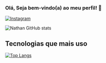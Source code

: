 
### Olá, Seja bem-vindo(a) ao meu perfil! 🙌

[![Instagram](https://img.shields.io/badge/Instagram-E4405F?style=for-the-badge&logo=instagram&logoColor=white)](https://www.instagram.com/nathan.n_sa/)

![Nathan GitHub stats](https://github-readme-stats.vercel.app/api?username=nathannsa&show_icons=true&theme=synthwave)

## Tecnologias que mais uso

[![Top Langs](https://github-readme-stats.vercel.app/api/top-langs/?username=nathannsa&layout=donut-vertical)](https://github.com/nathannsa/github-readme-stats)
